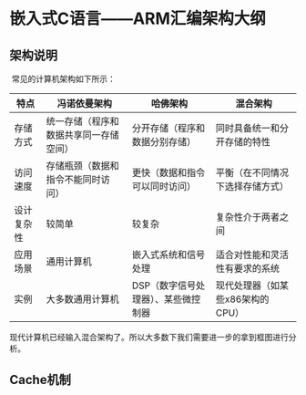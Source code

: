 # 嵌入式C语言——ARM汇编架构大纲

## 架构说明

​	常见的计算机架构如下所示：

| 特点       | 冯诺依曼架构                           | 哈佛架构                            | 混合架构                         |
| ---------- | -------------------------------------- | ----------------------------------- | -------------------------------- |
| 存储方式   | 统一存储（程序和数据共享同一存储空间） | 分开存储（程序和数据分别存储）      | 同时具备统一和分开存储的特性     |
| 访问速度   | 存储瓶颈（数据和指令不能同时访问）     | 更快（数据和指令可以同时访问）      | 平衡（在不同情况下选择存储方式） |
| 设计复杂性 | 较简单                                 | 较复杂                              | 复杂性介于两者之间               |
| 应用场景   | 通用计算机                             | 嵌入式系统和信号处理                | 适合对性能和灵活性有要求的系统   |
| 实例       | 大多数通用计算机                       | DSP（数字信号处理器）、某些微控制器 | 现代处理器（如某些x86架构的CPU） |

​	现代计算机已经输入混合架构了。所以大多数下我们需要进一步的拿到框图进行分析。

## Cache机制